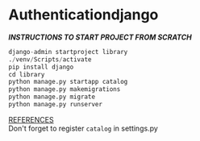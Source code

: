 # Authenticationdjango
***INSTRUCTIONS TO START PROJECT FROM SCRATCH***  
```python
django-admin startproject library
./venv/Scripts/activate
pip install django 
cd library 
python manage.py startapp catalog
python manage.py makemigrations
python manage.py migrate
python manage.py runserver
```
[REFERENCES](https://docs.djangoproject.com/en/4.1/intro/tutorial01/)  
Don't forget to register `catalog` in settings.py

